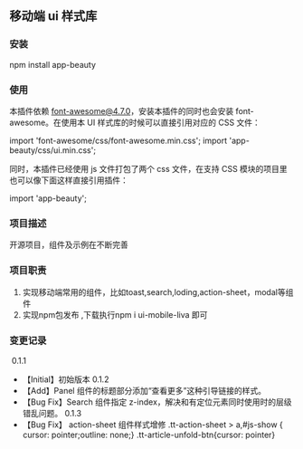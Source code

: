 <!--

- @Author: liva
- @Date: 2019-07-26 09:25:28
- @LastEditors: liva
- @LastEditTime: 2020-06-12 16:37:37
-->

## 移动端 ui 样式库
### 安装
npm install app-beauty


### 使用

本插件依赖 font-awesome@4.7.0，安装本插件的同时也会安装 font-awesome。在使用本 UI 样式库的时候可以直接引用对应的 CSS 文件：

import 'font-awesome/css/font-awesome.min.css';
import 'app-beauty/css/ui.min.css';

同时，本插件已经使用 js 文件打包了两个 css 文件，在支持 CSS 模块的项目里也可以像下面这样直接引用插件：

import 'app-beauty';

### 项目描述

开源项目，组件及示例在不断完善

### 项目职责

1. 实现移动端常用的组件，比如toast,search,loding,action-sheet，modal等组件
2. 实现npm包发布 ,下载执行npm i ui-mobile-liva 即可

### 变更记录

​		0.1.1

- 【Initial】初始版本
0.1.2
- 【Add】Panel 组件的标题部分添加“查看更多”这种引导链接的样式。
- 【Bug Fix】Search 组件指定 z-index，解决和有定位元素同时使用时的层级错乱问题。
0.1.3
- 【Bug Fix】 action-sheet 组件样式增修
  .tt-action-sheet > a,#js-show  { cursor: pointer;outline: none;}
  .tt-article-unfold-btn{cursor: pointer}

